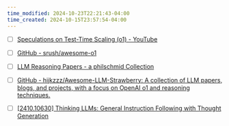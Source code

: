 ```yaml
---
time_modified: 2024-10-23T22:21:43-04:00
time_created: 2024-10-15T23:57:54-04:00
---
```

- [ ] [Speculations on Test-Time Scaling (o1) - YouTube](https://www.youtube.com/watch?v=6PEJ96k1kiw)
- [ ] [GitHub - srush/awesome-o1](https://github.com/srush/awesome-o1/)
- [ ] [LLM Reasoning Papers - a philschmid Collection](https://huggingface.co/collections/philschmid/llm-reasoning-papers-66e6abbdf5579b829f214de8)
- [ ] [GitHub - hijkzzz/Awesome-LLM-Strawberry: A collection of LLM papers, blogs, and projects, with a focus on OpenAI o1 and reasoning techniques.](https://github.com/hijkzzz/Awesome-LLM-Strawberry)


- [ ] [\[2410.10630\] Thinking LLMs: General Instruction Following with Thought Generation](https://arxiv.org/abs/2410.10630)